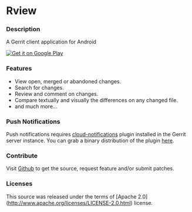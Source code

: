 Rview
=====

### Description

A Gerrit client application  for Android

[![Get it on Google Play](https://play.google.com/intl/en_us/badges/images/generic/en_badge_web_generic.png)](https://play.google.com/store/apps/details?id=com.ruesga.rview "Get it on Google Play")


### Features

* View open, merged or abandoned changes.
* Search for changes.
* Review and comment on changes.
* Compare textually and visually the differences on any changed file.
* and much more...


### Push Notifications

Push notifications requires [cloud-notifications](https://gerrit.googlesource.com/plugins/cloud-notifications) plugin installed in the Gerrit server instance. You can grab a binary distribution of the plugin [here](https://gerrit-ci.gerritforge.com/job/plugin-cloud-notifications-master/lastStableBuild/).


### Contribute

Visit [Github](https://github.com/jruesga/rview) to get the source, request feature and/or submit patches.


### Licenses

This source was released under the terms of [Apache 2.0] (http://www.apache.org/licenses/LICENSE-2.0.html) license.

